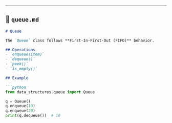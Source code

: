 
---

## 📄 `queue.md`

```markdown
# Queue

The `Queue` class follows **First-In-First-Out (FIFO)** behavior.

## Operations
- `enqueue(item)`
- `dequeue()`
- `peek()`
- `is_empty()`

## Example

```python
from data_structures.queue import Queue

q = Queue()
q.enqueue(10)
q.enqueue(20)
print(q.dequeue())  # 10
